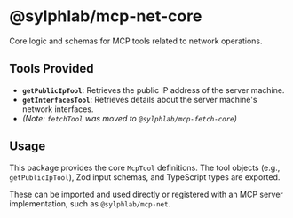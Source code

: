 # @sylphlab/mcp-net-core

Core logic and schemas for MCP tools related to network operations.

## Tools Provided

-   **`getPublicIpTool`**: Retrieves the public IP address of the server machine.
-   **`getInterfacesTool`**: Retrieves details about the server machine's network interfaces.
-   *(Note: `fetchTool` was moved to `@sylphlab/mcp-fetch-core`)*

## Usage

This package provides the core `McpTool` definitions. The tool objects (e.g., `getPublicIpTool`), Zod input schemas, and TypeScript types are exported.

These can be imported and used directly or registered with an MCP server implementation, such as `@sylphlab/mcp-net`.